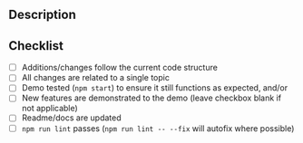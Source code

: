 ## Description
<!--Fill me in! What does this PR achieve? Why is it useful? How did you implement it? Any additional notes/questions?-->

## Checklist
<!--Please put an 'x' in the box if complete, and leave blank if not applicable.-->

* [ ] Additions/changes follow the current code structure
* [ ] All changes are related to a single topic
* [ ] Demo tested (`npm start`) to ensure it still functions as expected, and/or
* [ ] New features are demonstrated to the demo (leave checkbox blank if not applicable)
* [ ] Readme/docs are updated
* [ ] `npm run lint` passes (`npm run lint -- --fix` will autofix where possible)
